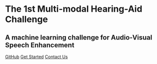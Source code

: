 <!-- _coverpage.md -->

<!-- ![logo](_media/icon.svg) -->

# The 1st Multi-modal Hearing-Aid Challenge
## A machine learning challenge for Audio-Visual Speech Enhancement  

[GitHub](https://github.com/docsifyjs/docsify/)
[Get Started](/docs#getting-started)
[Contact Us](/contact)